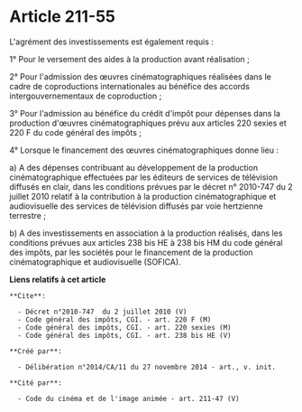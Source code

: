 # Article 211-55

L'agrément des investissements est également requis : 

1° Pour le versement des aides à la production avant réalisation ; 

2° Pour l'admission des œuvres cinématographiques réalisées dans le cadre de coproductions internationales au bénéfice des
accords intergouvernementaux de coproduction ; 

3° Pour l'admission au bénéfice du crédit d'impôt pour dépenses dans la production d'œuvres cinématographiques prévu aux
articles 220 sexies et 220 F du code général des impôts ; 

4° Lorsque le financement des œuvres cinématographiques donne lieu : 

a) A des dépenses contribuant au développement de la production cinématographique effectuées par les éditeurs de services de
télévision diffusés en clair, dans les conditions prévues par le décret n° 2010-747 du 2 juillet 2010 relatif à la
contribution à la production cinématographique et audiovisuelle des services de télévision diffusés par voie hertzienne
terrestre ; 

b) A des investissements en association à la production réalisés, dans les conditions prévues aux articles 238 bis HE à 238
bis HM du code général des impôts, par les sociétés pour le financement de la production cinématographique et audiovisuelle
(SOFICA).

**Liens relatifs à cet article**

	**Cite**:

	  - Décret n°2010-747  du 2 juillet 2010 (V)
	  - Code général des impôts, CGI. - art. 220 F (M)
	  - Code général des impôts, CGI. - art. 220 sexies (M)
	  - Code général des impôts, CGI. - art. 238 bis HE (V)

	**Créé par**:

	  - Délibération n°2014/CA/11 du 27 novembre 2014 - art., v. init.

	**Cité par**:

	  - Code du cinéma et de l'image animée - art. 211-47 (V)
